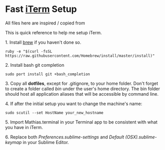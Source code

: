 # Fast [iTerm](http://iterm2.com/) Setup

All files here are inspired / copied from

This is quick reference to help me setup iTerm.

1\. Install [brew](http://brew.sh/) if you haven't done so.

```
ruby -e "$(curl -fsSL https://raw.githubusercontent.com/Homebrew/install/master/install)"
```

2\. Install bash git completion

```
sudo port install git +bash_completion
```

3\. Copy all __dotfiles__, except for .gitignore, to your home folder. Don't forget to create a folder called _bin_ under the user's home directory. The bin folder should host all application aliases that will be accessible by command line.

4\. If after the initial setup you want to change the machine's name:

```
sudo scutil --set HostName your_new_hostname
```

5\. Import Mathias.terminal in your Terminal app to be consistent with what you have in iTerm.

6\. Replace both _Preferences.sublime-settings_ and _Default (OSX).sublime-keymap_ in your Sublime Editor.
